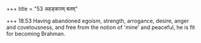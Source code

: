 +++
title = "53 अहङ्कारम् बलम्"

+++
18.53 Having abandoned egoism, strength, arrogance, desire, anger and
covetousness, and free from the notion of 'mine' and peaceful, he is fit
for becoming Brahman.
